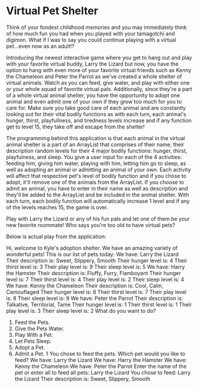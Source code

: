 # Virtual Pet Shelter

Think of your fondest childhood memories and you may immediately think of how much fun you had when you played with your tamagotchi and digimon. What if I was to say you could continue playing with a virtual pet...even now as an adult!?

Introducing the newest interactive game where you get to hang out and play with your favorite virtual buddy, Larry the Lizard but now, you have the option to hang with even more of your favorite virtual friends such as Kenny the Chameleon and Peter the Parrot as we've created a whole shelter of virtual animals.  Watch as you can feed, give water, and play with either one or your whole squad of favorite virtual pals.  Additionally, since they're a part of a whole virtual animal shelter, you have the opportunity to adopt one animal and even admit one of your own if they grow too much for you to care for.  Make sure you take good care of each animal and are constantly looking out for their vital bodily functions as with each turn, each animal's hunger, thirst, playfullness, and tiredness levels increase and if any function get to level 15, they take off and escape from the shelter!

The programming behind this application is that each animal in the virtual animal shelter is a part of an ArrayList that comprises of their name, their description random levels for their 4 major bodily functions: hunger, thirst, playfulness, and sleep. You give a user input for each of the 4 activities: feeding him, giving him water, playing with him, letting him go to sleep, as well as adopting an animal or admitting an animal of your own.  Each activity will affect that respective pet's level of bodily function and if you chose to adopt, it'll remove one of the animals from the ArrayList.  If you choose to admit an animal, you have to enter in their name as well as description and they'll be added to the ArrayList and be included in the animal shelter.  With each turn, each bodily function will automatically increase 1 level and if any of the levels reaches 15, the game is over.

Play with Larry the Lizard or any of his fun pals and let one of them be your new favorite roommate! Who says you're too old to have virtual pets?

Below is actual play from the application:

Hi, welcome to Kyle's adoption shelter.  We have an amazing variety of wonderful pets!  This is our list of pets today:
We have: Larry the Lizard
Their description is: Sweet, Slippery, Smooth
Their hunger level is: 4
Their thirst level is: 3
Their play level is: 9
Their sleep level is: 5
We have: Harry the Hamster
Their description is: Fluffy, Furry, Flamboyant
Their hunger level is: 7
Their thirst level is: 4
Their play level is: 2
Their sleep level is: 4
We have: Kenny the Chameleon
Their description is: Cool, Calm, Camouflaged
Their hunger level is: 8
Their thirst level is: 7
Their play level is: 8
Their sleep level is: 9
We have: Peter the Parrot
Their description is: Talkative, Territorial, Tame
Their hunger level is: 1
Their thirst level is: 1
Their play level is: 3
Their sleep level is: 2
What do you want to do?
1. Feed the Pets.
2. Give the Pets Water.
3. Play With a Pet.
4. Let Pets Sleep.
5. Adopt a Pet.
6. Admit a Pet.
1
You chose to feed the pets. Which pet would you like to feed?
We have: Larry the Lizard
We have: Harry the Hamster
We have: Kenny the Chameleon
We have: Peter the Parrot
Enter the name of the pet or enter all to feed all pets: 
Larry the Lizard
You chose to feed: Larry the Lizard
Their description is: Sweet, Slippery, Smooth
